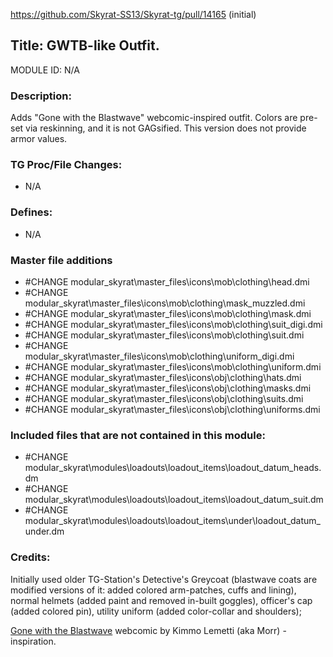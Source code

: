 https://github.com/Skyrat-SS13/Skyrat-tg/pull/14165 (initial)

## Title: GWTB-like Outfit.

MODULE ID: N/A

### Description:

Adds "Gone with the Blastwave" webcomic-inspired outfit. Colors are pre-set via reskinning, and it is not GAGsified.
This version does not provide armor values.

### TG Proc/File Changes:

- N/A
<!-- If you had to edit, or append to any core procs in the process of making this PR, list them here. APPEND: Also, please include any files that you've changed. .DM files that is. -->

### Defines:

- N/A
<!-- If you needed to add any defines, mention the files you added those defines in -->

### Master file additions

- #CHANGE modular_skyrat\master_files\icons\mob\clothing\head.dmi
- #CHANGE modular_skyrat\master_files\icons\mob\clothing\mask_muzzled.dmi
- #CHANGE modular_skyrat\master_files\icons\mob\clothing\mask.dmi
- #CHANGE modular_skyrat\master_files\icons\mob\clothing\suit_digi.dmi
- #CHANGE modular_skyrat\master_files\icons\mob\clothing\suit.dmi
- #CHANGE modular_skyrat\master_files\icons\mob\clothing\uniform_digi.dmi
- #CHANGE modular_skyrat\master_files\icons\mob\clothing\uniform.dmi
- #CHANGE modular_skyrat\master_files\icons\obj\clothing\hats.dmi
- #CHANGE modular_skyrat\master_files\icons\obj\clothing\masks.dmi
- #CHANGE modular_skyrat\master_files\icons\obj\clothing\suits.dmi
- #CHANGE modular_skyrat\master_files\icons\obj\clothing\uniforms.dmi
<!-- Any master file changes you've made to existing master files or if you've added a new master file. Please mark either as #NEW or #CHANGE -->

### Included files that are not contained in this module:

- #CHANGE modular_skyrat\modules\loadouts\loadout_items\loadout_datum_heads.dm
- #CHANGE modular_skyrat\modules\loadouts\loadout_items\loadout_datum_suit.dm
- #CHANGE modular_skyrat\modules\loadouts\loadout_items\under\loadout_datum_under.dm
<!-- Likewise, be it a non-modular file or a modular one that's not contained within the folder belonging to this specific module, it should be mentioned here -->

### Credits:

Initially used older TG-Station's Detective's Greycoat (blastwave coats are modified versions of it: added colored arm-patches, cuffs and lining), normal helmets (added paint and removed in-built goggles), officer's cap (added colored pin), utility uniform (added color-collar and shoulders);

[Gone with the Blastwave](http://www.blastwave-comic.com) webcomic by Kimmo Lemetti (aka Morr) - inspiration.
